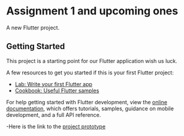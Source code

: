 # Assignment 1 and upcoming ones

A new Flutter project.

## Getting Started

This project is a starting point for our Flutter application wish us luck.

A few resources to get you started if this is your first Flutter project:

- [Lab: Write your first Flutter app](https://docs.flutter.dev/get-started/codelab)
- [Cookbook: Useful Flutter samples](https://docs.flutter.dev/cookbook)

For help getting started with Flutter development, view the
[online documentation](https://docs.flutter.dev/), which offers tutorials,
samples, guidance on mobile development, and a full API reference.

-Here is the link to the [project prototype](https://app.adalo.com/apps/1332a0f2-94e4-42b2-9da0-60789c9e572c/screens)
